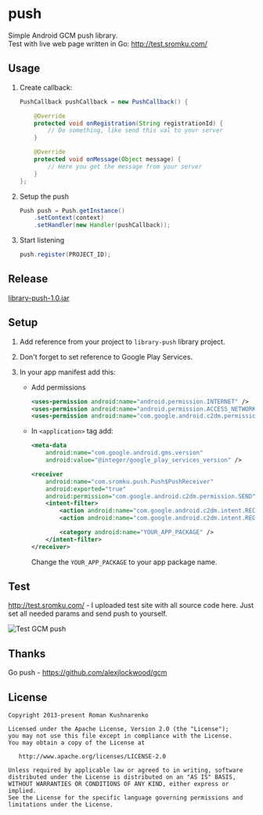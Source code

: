 push
====

Simple Android GCM push library.<br> 
Test with live web page written in Go: http://test.sromku.com/

## Usage

1. Create callback:
	``` java
	PushCallback pushCallback = new PushCallback() {

		@Override
		protected void onRegistration(String registrationId) {
			// Do something, like send this val to your server
		}

		@Override
		protected void onMessage(Object message) {
			// Here you get the message from your server
		}
	};
	```

2. Setup the push
	``` java
	Push push = Push.getInstance()
		.setContext(context)
		.setHandler(new Handler(pushCallback));
	```

3. Start listening
	``` java
	push.register(PROJECT_ID);
	```

## Release
[library-push-1.0.jar](https://github.com/sromku/push/releases/download/1.0/library-push-1.0.jar)

## Setup

1. Add reference from your project to `library-push` library project. 
2. Don't forget to set reference to Google Play Services.
3. In your app manifest add this:

	* Add permissions
		``` xml
		<uses-permission android:name="android.permission.INTERNET" />
	    <uses-permission android:name="android.permission.ACCESS_NETWORK_STATE" />
	    <uses-permission android:name="com.google.android.c2dm.permission.RECEIVE" />

		```

	* In `<application>` tag add:
		``` xml
		<meta-data
            android:name="com.google.android.gms.version"
            android:value="@integer/google_play_services_version" />

        <receiver
            android:name="com.sromku.push.Push$PushReceiver"
            android:exported="true"
            android:permission="com.google.android.c2dm.permission.SEND" >
            <intent-filter>
                <action android:name="com.google.android.c2dm.intent.RECEIVE" />
                <action android:name="com.google.android.c2dm.intent.REGISTRATION" />

                <category android:name="YOUR_APP_PACKAGE" />
            </intent-filter>
        </receiver>
		```

		Change the `YOUR_APP_PACKAGE` to your app package name.

## Test

http://test.sromku.com/ - I uploaded test site with all source code here. Just set all needed params and send push to yourself. 

<img src="https://raw.github.com/sromku/push/master/assets/test_scr.png" alt="Test GCM push"/>

## Thanks
Go push - https://github.com/alexjlockwood/gcm

## License

    Copyright 2013-present Roman Kushnarenko

    Licensed under the Apache License, Version 2.0 (the "License");
    you may not use this file except in compliance with the License.
    You may obtain a copy of the License at

       http://www.apache.org/licenses/LICENSE-2.0

    Unless required by applicable law or agreed to in writing, software
    distributed under the License is distributed on an "AS IS" BASIS,
    WITHOUT WARRANTIES OR CONDITIONS OF ANY KIND, either express or implied.
    See the License for the specific language governing permissions and
    limitations under the License.
